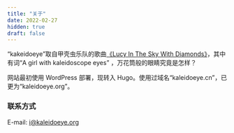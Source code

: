 ```yaml
---
title: "关于"
date: 2022-02-27
hidden: true
draft: false
---
```


“kakeidoeye”取自甲壳虫乐队的歌曲[《Lucy In The Sky With Diamonds》](https://baike.baidu.com/item/Lucy%20in%20the%20sky%20with%20diamonds/415404)，其中有词“A girl with kaleidoscope eyes” ，万花筒般的眼睛究竟是怎样？

网站最初使用 WordPress 部署，现转入 Hugo。使用过域名“kaleidoeye.cn”，已更为“kaleidoeye.org”。

### 联系方式
E-mail: [i@kaleidoeye.org](mailto:i@kaleidoeye.org)